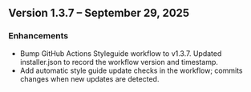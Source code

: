 ## Version 1.3.7 – September 29, 2025

### Enhancements
- Bump GitHub Actions Styleguide workflow to v1.3.7. Updated installer.json to record the workflow version and timestamp.
- Add automatic style guide update checks in the workflow; commits changes when new updates are detected.
